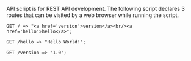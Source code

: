API script is for REST API development. The following script declares 3 routes that can be visited by a web browser while running the script.

```
GET / => "<a href='version'>version</a><br/><a href='hello'>hello</a>";

GET /hello => "Hello World!";

GET /version => "1.0";
```
